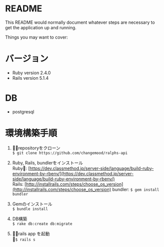 # README

This README would normally document whatever steps are necessary to get the
application up and running.

Things you may want to cover:

# バージョン
* Ruby version 2.4.0
* Rails version 5.1.4

# DB
* postgresql
 
# 環境構築手順
1. repositoryをクローン  
  `$ git clone https://github.com/changemood/ralphs-api`

2. Ruby, Rails, bundlerをインストール  
   Ruby: [https://dev.classmethod.jp/server-side/language/build-ruby-environment-by-rbenv/](https://dev.classmethod.jp/server-side/language/build-ruby-environment-by-rbenv/)  
   Rails: [http://installrails.com/steps/choose_os_version](http://installrails.com/steps/choose_os_version)
   bundler: `$ gem install bundler`

3. Gemのインストール  
`$ bundle install`

4. DB構築  
`$ rake db:create db:migrate`

5. rails app を起動  
`$ rails s` 